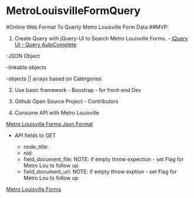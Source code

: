 # MetroLouisvilleFormQuery
#Online Web Format To Querty Metro Louisville Form Data
##MVP:
   1. Create Query with jQuery-UI to Search Metro Louisville Forms.
     -
     [jQuery UI - Query AutoComplete](https://jqueryui.com/autocomplete/)

   -JSON Object

   -linkable objects

   -objects || arrays based on Catergories

   2. Use basic framework - Boostrap - for front-end Dev

   3. Github Open Source Project - Contributors

   4. Consume API with Metro Louisville


   [Metro Louisville Forms Json Format](https://louisvilleky.gov/services/toolbox_forms.json?limit=0)
   - API fields to GET

        + node_title:
        + nid:
        + field_document_file:  NOTE: if empty throw expection - set Flag for Metro Lou to follow up
        + field_document_url:   NOTE: if empty throw exption - set Flag for Metro Lou to follow up


   [Metro Louisville Forms](https://data.louisvilleky.gov/dataset/louisville-metro-online-forms)
